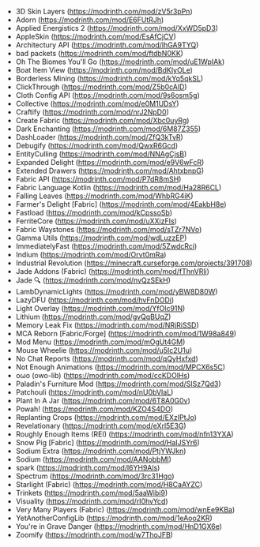- 3D Skin Layers (<https://modrinth.com/mod/zV5r3pPn>)
- Adorn (<https://modrinth.com/mod/E6FUtRJh>)
- Applied Energistics 2 (<https://modrinth.com/mod/XxWD5pD3>)
- AppleSkin (<https://modrinth.com/mod/EsAfCjCV>)
- Architectury API (<https://modrinth.com/mod/lhGA9TYQ>)
- bad packets (<https://modrinth.com/mod/ftdbN0KK>)
- Oh The Biomes You'll Go (<https://modrinth.com/mod/uE1WpIAk>)
- Boat Item View (<https://modrinth.com/mod/BdKIyOLe>)
- Borderless Mining (<https://modrinth.com/mod/kYq5qkSL>)
- ClickThrough (<https://modrinth.com/mod/Z5b0cAlD>)
- Cloth Config API (<https://modrinth.com/mod/9s6osm5g>)
- Collective (<https://modrinth.com/mod/e0M1UDsY>)
- Craftify (<https://modrinth.com/mod/nrJ2NpD0>)
- Create Fabric (<https://modrinth.com/mod/Xbc0uyRg>)
- Dark Enchanting (<https://modrinth.com/mod/6M87Z355>)
- DashLoader (<https://modrinth.com/mod/ZfQ3kTvR>)
- Debugify (<https://modrinth.com/mod/QwxR6Gcd>)
- EntityCulling (<https://modrinth.com/mod/NNAgCjsB>)
- Expanded Delight (<https://modrinth.com/mod/e9V6wFcR>)
- Extended Drawers (<https://modrinth.com/mod/AhtxbnpG>)
- Fabric API (<https://modrinth.com/mod/P7dR8mSH>)
- Fabric Language Kotlin (<https://modrinth.com/mod/Ha28R6CL>)
- Falling Leaves (<https://modrinth.com/mod/WhbRG4iK>)
- Farmer's Delight [Fabric] (<https://modrinth.com/mod/4EakbH8e>)
- Fastload (<https://modrinth.com/mod/kCpssoSb>)
- FerriteCore (<https://modrinth.com/mod/uXXizFIs>)
- Fabric Waystones (<https://modrinth.com/mod/sTZr7NVo>)
- Gamma Utils (<https://modrinth.com/mod/wdLuzzEP>)
- ImmediatelyFast (<https://modrinth.com/mod/5ZwdcRci>)
- Indium (<https://modrinth.com/mod/Orvt0mRa>)
- Industrial Revolution (<https://minecraft.curseforge.com/projects/391708>)
- Jade Addons (Fabric) (<https://modrinth.com/mod/fThnVRli>)
- Jade 🔍 (<https://modrinth.com/mod/nvQzSEkH>)
- LambDynamicLights (<https://modrinth.com/mod/yBW8D80W>)
- LazyDFU (<https://modrinth.com/mod/hvFnDODi>)
- Light Overlay (<https://modrinth.com/mod/YfOlc91N>)
- Lithium (<https://modrinth.com/mod/gvQqBUqZ>)
- Memory Leak Fix (<https://modrinth.com/mod/NRjRiSSD>)
- MCA Reborn [Fabric/Forge] (<https://modrinth.com/mod/1W98a849>)
- Mod Menu (<https://modrinth.com/mod/mOgUt4GM>)
- Mouse Wheelie (<https://modrinth.com/mod/u5Ic2U1u>)
- No Chat Reports (<https://modrinth.com/mod/qQyHxfxd>)
- Not Enough Animations (<https://modrinth.com/mod/MPCX6s5C>)
- oωo (owo-lib) (<https://modrinth.com/mod/ccKDOlHs>)
- Paladin's Furniture Mod (<https://modrinth.com/mod/SISz7Qd3>)
- Patchouli (<https://modrinth.com/mod/nU0bVIaL>)
- Plant In A Jar (<https://modrinth.com/mod/6T8A0G0v>)
- Powah! (<https://modrinth.com/mod/KZO4S4DO>)
- Replanting Crops (<https://modrinth.com/mod/EXzIPtJo>)
- Revelationary (<https://modrinth.com/mod/eXrl5E3G>)
- Roughly Enough Items (REI) (<https://modrinth.com/mod/nfn13YXA>)
- Snow Pig [Fabric] (<https://modrinth.com/mod/HaIJSYr6>)
- Sodium Extra (<https://modrinth.com/mod/PtjYWJkn>)
- Sodium (<https://modrinth.com/mod/AANobbMI>)
- spark (<https://modrinth.com/mod/l6YH9Als>)
- Spectrum (<https://modrinth.com/mod/3rc31Hgo>)
- Starlight (Fabric) (<https://modrinth.com/mod/H8CaAYZC>)
- Trinkets (<https://modrinth.com/mod/5aaWibi9>)
- Visuality (<https://modrinth.com/mod/rI0hvYcd>)
- Very Many Players (Fabric) (<https://modrinth.com/mod/wnEe9KBa>)
- YetAnotherConfigLib (<https://modrinth.com/mod/1eAoo2KR>)
- You're in Grave Danger (<https://modrinth.com/mod/HnD1GX6e>)
- Zoomify (<https://modrinth.com/mod/w7ThoJFB>)
